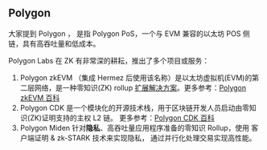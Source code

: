 ## Polygon

大家提到 Polygon ， 是指 Polygon PoS，一个与 EVM 兼容的以太坊 POS 侧链，具有高吞吐量和低成本。



Polygon Labs 在 ZK 有非常深的耕耘，推出了多个项目或服务：

1. Polygon zkEVM （集成 Hermez 后使用该名称）是以太坊虚拟机(EVM)的第二层网络，是一种零知识(ZK) rollup [扩展解决方案](https://learnblockchain.cn/tags/扩容方案)。更多参考：[Polygon zkEVM 百科](https://learnblockchain.cn/tags/Polygon%20zkEVM) 
2. Polygon CDK 是一个模块化的开源技术栈，用于区块链开发人员启动由零知识(ZK)证明支持的主权 L2 链。 更多参考：[Polygon CDK 百科](https://learnblockchain.cn/tags/Polygon%20CDK) 
3. Polygon Miden 针对**隐私**、高吞吐量应用程序准备的零知识 Rollup，使用 客户端证明 & zk-STARK 技术来实现隐私， 通过并行化处理交易实现高性能。